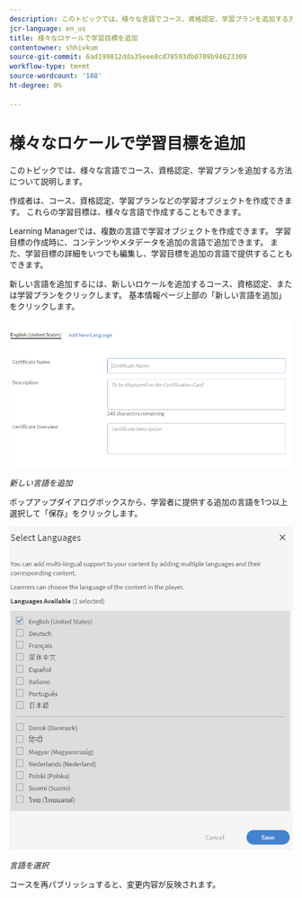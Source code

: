 ```yaml
---
description: このトピックでは、様々な言語でコース、資格認定、学習プランを追加する方法について説明します。
jcr-language: en_us
title: 様々なロケールで学習目標を追加
contentowner: shhivkum
source-git-commit: 6ad199812dda35eee8cd78593db0709b94623309
workflow-type: tm+mt
source-wordcount: '188'
ht-degree: 0%

---
```




# 様々なロケールで学習目標を追加

このトピックでは、様々な言語でコース、資格認定、学習プランを追加する方法について説明します。

作成者は、コース、資格認定、学習プランなどの学習オブジェクトを作成できます。 これらの学習目標は、様々な言語で作成することもできます。

Learning Managerでは、複数の言語で学習オブジェクトを作成できます。 学習目標の作成時に、コンテンツやメタデータを追加の言語で追加できます。 また、学習目標の詳細をいつでも編集し、学習目標を追加の言語で提供することもできます。

新しい言語を追加するには、新しいロケールを追加するコース、資格認定、または学習プランをクリックします。 基本情報ページ上部の「新しい言語を追加」をクリックします。

![](assets/addnewlocale.png)

*新しい言語を追加*

ポップアップダイアログボックスから、学習者に提供する追加の言語を1つ以上選択して「保存」をクリックします。

![](assets/selectlang.png)

*言語を選択*

コースを再パブリッシュすると、変更内容が反映されます。
